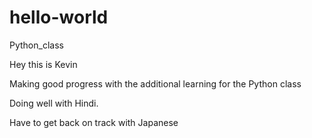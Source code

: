 # hello-world
Python_class

Hey this is Kevin


Making good progress with the additional learning for the Python class

Doing well with Hindi.

Have to get back on track with Japanese 